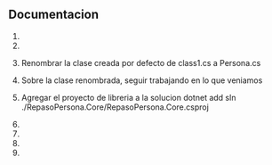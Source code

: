 ## Documentacion

1)
2)
3) Renombrar la clase creada por defecto de class1.cs a Persona.cs

4) Sobre la clase renombrada, seguir trabajando en lo que veniamos

5) Agregar el proyecto de libreria a la solucion
    dotnet add sln ./RepasoPersona.Core/RepasoPersona.Core.csproj

6)

7)

8)

9)
